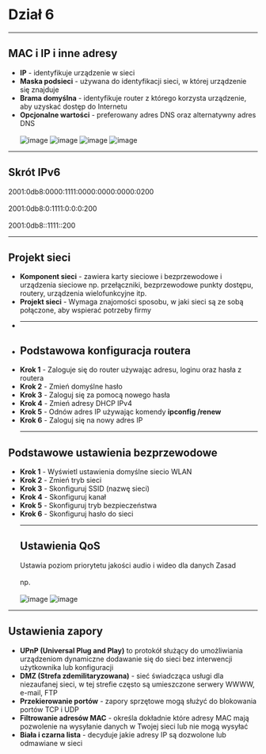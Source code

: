 # Dział 6
___
## MAC i IP i inne adresy
- **IP** - identyfikuje urządzenie w sieci
- **Maska podsieci** - używana do identyfikacji sieci, w której urządzenie się znajduje
- **Brama domyślna** - identyfikuje router z którego korzysta urządzenie, aby uzyskać dostęp do Internetu
- **Opcjonalne wartości** - preferowany adres DNS oraz alternatywny adres DNS  <br></br>
![image](https://github.com/user-attachments/assets/349579a0-328e-414f-abe6-0d8bfc80fb81)
![image](https://github.com/user-attachments/assets/348de10a-8c20-4350-be33-500e8c64c175)
![image](https://github.com/user-attachments/assets/07350254-56bf-49aa-b905-78b88647f593)
![image](https://github.com/user-attachments/assets/5f84661f-1862-495d-950a-13f57e4496eb)
___
## Skrót IPv6
2001:0db8:0000:1111:0000:0000:0000:0200 <br></br>
2001:0db8:0:1111:0:0:0:200 <br></br>
2001:0db8::1111::200
___
## Projekt sieci
- **Komponent sieci** - zawiera karty sieciowe i bezprzewodowe i urządzenia sieciowe np. przełączniki, bezprzewodowe punkty dostępu, routery, urządzenia wielofunkcyjne itp.
- **Projekt sieci** - Wymaga znajomości sposobu, w jaki sieci są ze sobą połączone, aby wspierać potrzeby firmy
- ___
- ## Podstawowa konfiguracja routera
- **Krok 1** - Zaloguje się do router używając adresu, loginu oraz hasła z routera
- **Krok 2** - Zmień domyślne hasło
- **Krok 3** - Zaloguj się za pomocą nowego hasła
- **Krok 4** -  Zmień adresy DHCP IPv4
- **Krok 5** - Odnów adres IP używając komendy **ipconfig /renew**
- **Krok 6** - Zaloguj się na nowy adres IP
  ___
## Podstawowe ustawienia bezprzewodowe
- **Krok 1** - Wyświetl ustawienia domyślne siecio WLAN
- **Krok 2** - Zmień tryb sieci
- **Krok 3** - Skonfiguruj SSID (nazwę sieci)
- **Krok 4** - Skonfiguruj kanał
- **Krok 5** - Skonfiguruj tryb bezpieczeństwa
- **Krok 6** - Skonfiguruj hasło do sieci
  ___
  ## Ustawienia QoS
  Ustawia poziom priorytetu jakości audio i wideo dla danych Zasad <br></br>
  np. <br></br>
  ![image](https://github.com/user-attachments/assets/250b0884-c32d-4055-b5fd-f4d908723934)
  ![image](https://github.com/user-attachments/assets/f55051d6-babe-47cd-b6d0-11005eef46d4)
___
## Ustawienia zapory
- **UPnP (Universal Plug and Play)** to protokół służący do umożliwiania urządzeniom dynamiczne dodawanie się do sieci bez interwencji użytkownika lub konfiguracji
- **DMZ (Strefa zdemilitaryzowana)** - sieć świadcząca usługi dla niezaufanej sieci, w tej strefie często są umieszczone serwery WWWW, e-mail, FTP
- **Przekierowanie portów** - zapory sprzętowe mogą służyć do blokowania portów TCP i UDP
- **Filtrowanie adresów MAC** - określa dokładnie które adresy MAC mają pozwolenie na wysyłanie danych w Twojej sieci lub nie mogą wysyłać
- **Biała i czarna lista** - decyduje jakie adresy IP są dozwolone lub odmawiane w sieci
